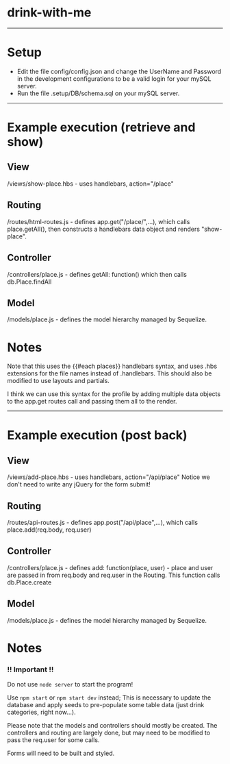 # drink-with-me

- - - 
# Setup
* Edit the file config/config.json and change the UserName and Password in the development configurations to be a valid login for your mySQL server.
* Run the file .setup/DB/schema.sql on your mySQL server.

- - - 
# Example execution (retrieve and show)

## View

/views/show-place.hbs - uses handlebars, action="/place"

## Routing
/routes/html-routes.js - defines app.get("/place/",...), which calls place.getAll(), then constructs a handlebars data object and renders "show-place".

## Controller
/controllers/place.js - defines getAll: function() which then calls db.Place.findAll

## Model
/models/place.js - defines the model hierarchy managed by Sequelize.

# Notes

Note that this uses the {{#each places}} handlebars syntax, and uses .hbs extensions for the file names instead of .handlebars.  This should also be modified to use layouts and partials.

I think we can use this syntax for the profile by adding multiple data objects to the app.get routes call and passing them all to the render. 

- - - 
# Example execution (post back)

## View
/views/add-place.hbs - uses handlebars, action="/api/place" Notice we don't need to write any jQuery for the form submit!

## Routing
/routes/api-routes.js - defines app.post("/api/place",...), which calls place.add(req.body, req.user)

## Controller
/controllers/place.js - defines add: function(place, user) - place and user are passed in from req.body and req.user in the Routing.   This function calls db.Place.create

## Model
/models/place.js - defines the model hierarchy managed by Sequelize.

# Notes

### !! Important !!

Do not use `node server` to start the program!  

Use `npm start` or `npm start dev` instead; This is necessary to update the database and apply seeds to pre-populate some table data (just drink categories, right now...).

Please note that the models and controllers should mostly be created.   The controllers and routing are largely done, but may need to be modified to pass the req.user for some calls.

Forms will need to be built and styled.